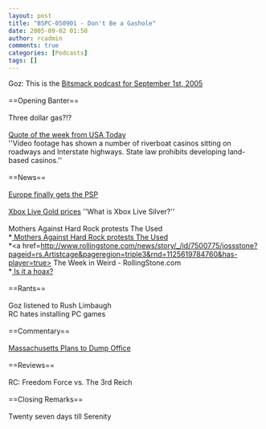 ```yaml
---
layout: post
title: "BSPC-050901 - Don't Be a Gashole"
date: 2005-09-02 01:50
author: rcadmin
comments: true
categories: [Podcasts]
tags: []
---
```

Goz: This is the <a href=http://www.bitsmack.com/dl/BSPC-050901.mp3>Bitsmack podcast for September 1st, 2005</a> <br />
<br />
==Opening Banter==<br />
<br />
Three dollar gas?!?<br />
<br />
<a href=http://www.usatoday.com/money/biztravel/2005-08-30-katrina2-casinos-usat_x.htm>Quote of the week from USA Today</a><br />
''Video footage has shown a number of riverboat casinos sitting on roadways and Interstate highways. State law prohibits developing land-based casinos.''<br />
<br />
==News==<br />
<br />
<a href=http://www.cnn.com/2005/TECH/09/01/playstation.launch.reut/index.html>Europe finally gets the PSP</a><br />
<br />
<a href=http://www.xbox-scene.com/xbox1data/sep/EEkVFZuVyZhMwjwxzP.php>Xbox Live Gold prices</a> ''What is Xbox Live Silver?''<br />
<br />
Mothers Against Hard Rock protests The Used<br />
*<a href=http://music.monstersandcritics.com/news/article_1036364.php/Mothers_Against_Hard_Rock_protests_Used> Mothers Against Hard Rock protests The Used</a><br />
*<a href=http://www.rollingstone.com/news/story/_/id/7500775/jossstone?pageid=rs.Artistcage&pageregion=triple3&rnd=1125619784760&has-player=true> The Week in Weird - RollingStone.com</a><br />
*<a href=http://www.slweekly.com/editorial/2005/fbyte_2005-08-18.cfm> Is it a hoax?</a><br />
<br />
==Rants==<br />
<br />
Goz listened to Rush Limbaugh<br />
RC hates installing PC games<br />
<br />
==Commentary==<br />
<br />
<a href=http://www.pcworld.com/news/article/0,aid,122394,00.asp> Massachusetts Plans to Dump Office</a><br />
<br />
==Reviews==<br />
<br />
RC: Freedom Force vs. The 3rd Reich<br />
<br />
==Closing Remarks==<br />
<br />
Twenty seven days till Serenity<br />

